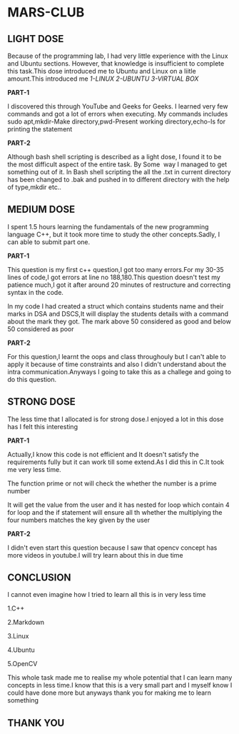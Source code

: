 # MARS-CLUB

## LIGHT DOSE

Because of the programming lab, I had very little experience with the Linux and Ubuntu sections. However, that knowledge is insufficient to complete this task.This dose introduced me to Ubuntu and Linux on a liitle amount.This introduced me 
*1-LINUX*
*2-UBUNTU*
*3-VIRTUAL BOX*

**PART-1**

I discovered this through YouTube and Geeks for Geeks. I learned very few commands and got a lot of errors when executing.
My commands includes sudo apt,mkdir-Make directory,pwd-Present working directory,echo-Is for printing the statement

**PART-2**

Although bash shell scripting is described as a light dose, I found it to be the most difficult aspect of the entire task. By Some  way I managed to get something out of it.
In Bash shell scripting the all the .txt in current directory has been changed to .bak and pushed in to different directory with the help of type,mkdir etc..  

## MEDIUM DOSE

I spent 1.5 hours learning the fundamentals of the new programming language C++, but it took more time to study the other concepts.Sadly, I can able to submit part one.

**PART-1**

This question is my first c++ question,I got too many errors.For my 30-35 lines of code,I got errors at line no 188,180.This question doesn't test my patience much,I got it after around 20 minutes of restructure and correcting syntax in the code.

In my code I had created a struct which contains students name and their marks in DSA and DSCS,It will display the students details with a command about the mark they got.
The mark above 50 considered as good and below 50 considered as poor

**PART-2**

For this question,I learnt the oops and class throughouly but I can't able to apply it because of time constraints and also I didn't understand about the intra communication.Anyways I going to take this as a challege and going to do this question.

## STRONG DOSE

The less time that I allocated is for strong dose.I enjoyed a lot in this dose has I felt this interesting

**PART-1**

Actually,I know this code is not efficient and It doesn't satisfy the requirements fully but it can work till some extend.As I did this in C.It took me very less time.

The function prime or not will check the whether the number is a prime number

It will get the value from the user and it has nested for loop which contain 4 for loop and the if statement will ensure all th whether the multiplying the four numbers matches the key given by the user

**PART-2**

I didn't even start this question because I saw that opencv concept has more videos in youtube.I will try learn about this in due time

## CONCLUSION

I cannot even imagine how I tried to learn all this is in very less time

1.C++ 

2.Markdown 

3.Linux 

4.Ubuntu 

5.OpenCV

This whole task made me to realise my whole potential that I can learn many concepts in less time.I know that this is a very small part and I myself know I could have done more but anyways thank you for making me to learn something 
 ## THANK YOU
